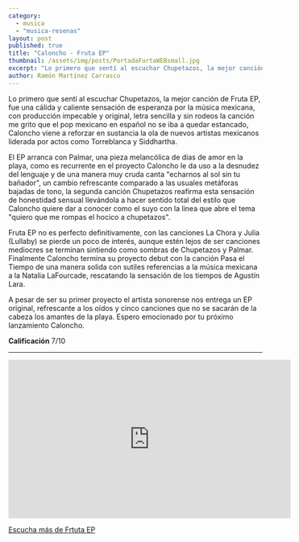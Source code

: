 ```yaml
---
category: 
  - musica
  - "musica-resenas"
layout: post
published: true
title: "Caloncho - Fruta EP"
thumbnail: /assets/img/posts/PortadaFurtaWEBsmall.jpg
excerpt: "Lo primero que sentí al escuchar Chupetazos, la mejor canción de Fruta EP, fue una cálida y caliente sensación de esperanza por la música mexicana"
author: Ramón Martínez Carrasco
---
```


Lo primero que sentí al escuchar Chupetazos, la mejor canción de Fruta EP, fue una cálida y caliente sensación de esperanza por la música mexicana, con producción impecable y original, letra sencilla y sin rodeos la canción me grito que el pop mexicano en español no se iba a quedar estancado, Caloncho viene a reforzar en sustancia la ola de nuevos artistas mexicanos liderada por actos como Torreblanca y Siddhartha.

El EP arranca con  Palmar, una pieza melancólica de dias de amor en la playa, como es recurrente en el proyecto Caloncho le da uso a la desnudez del lenguaje y de una manera muy cruda canta "echarnos al sol sin tu bañador", un cambio refrescante comparado a las usuales metáforas bajadas de tono, la segunda canción Chupetazos reafirma esta sensación de honestidad sensual llevándola a hacer sentido total del estilo que Caloncho quiere dar a conocer como el suyo con la linea que abre el tema "quiero que me rompas el hocico a chupetazos".

Fruta EP no es perfecto definitivamente, con las canciones La Chora y Julia (Lullaby) se pierde un poco de interés, aunque estén lejos de ser canciones mediocres se terminan sintiendo como sombras de Chupetazos y Palmar. Finalmente Caloncho termina su proyecto debut con la canción Pasa el Tiempo de una manera solida con sutiles referencias a la música mexicana a la Natalia LaFourcade, rescatando la sensación de los tiempos de Agustín Lara.

A pesar de ser su primer proyecto el artista sonorense nos entrega un EP original, refrescante a los oídos y cinco canciones que no se sacarán de la cabeza los amantes de la playa. Espero emocionado por tu próximo lanzamiento Caloncho.

**Calificación** 7/10

<hr>

<iframe width="560" height="315" src="https://www.youtube.com/embed/IY1rg7712Hc" frameborder="0" allowfullscreen></iframe>

[Escucha más de Frtuta EP](http://caloncho.mx/index/)